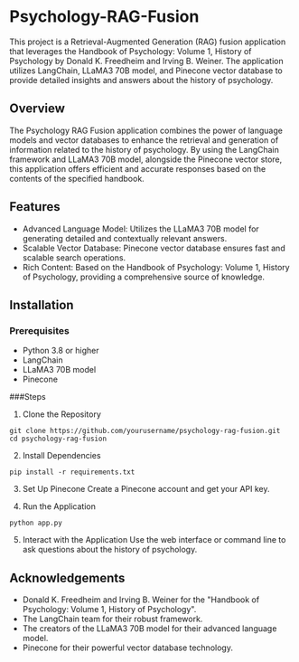 # Psychology-RAG-Fusion

This project is a Retrieval-Augmented Generation (RAG) fusion application that leverages the Handbook of Psychology: Volume 1, History of Psychology by Donald K. Freedheim and Irving B. Weiner. The application utilizes LangChain, LLaMA3 70B model, and Pinecone vector database to provide detailed insights and answers about the history of psychology.

## Overview
The Psychology RAG Fusion application combines the power of language models and vector databases to enhance the retrieval and generation of information related to the history of psychology. By using the LangChain framework and LLaMA3 70B model, alongside the Pinecone vector store, this application offers efficient and accurate responses based on the contents of the specified handbook.

## Features
- Advanced Language Model: Utilizes the LLaMA3 70B model for generating detailed and contextually relevant answers.
- Scalable Vector Database: Pinecone vector database ensures fast and scalable search operations.
- Rich Content: Based on the Handbook of Psychology: Volume 1, History of Psychology, providing a comprehensive source of knowledge.

## Installation
### Prerequisites
- Python 3.8 or higher
- LangChain
- LLaMA3 70B model
- Pinecone

###Steps

1. Clone the Repository
```
git clone https://github.com/yourusername/psychology-rag-fusion.git
cd psychology-rag-fusion
```

2. Install Dependencies
```
pip install -r requirements.txt
```
3. Set Up Pinecone
   Create a Pinecone account and get your API key.

4. Run the Application
```
python app.py
```

5. Interact with the Application
Use the web interface or command line to ask questions about the history of psychology.

## Acknowledgements
- Donald K. Freedheim and Irving B. Weiner for the "Handbook of Psychology: Volume 1, History of Psychology".
- The LangChain team for their robust framework.
- The creators of the LLaMA3 70B model for their advanced language model.
- Pinecone for their powerful vector database technology.
